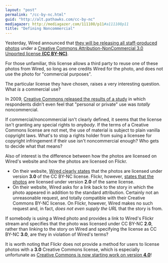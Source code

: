 ```yaml
---
layout: "post"  
permalink: "/cc-by-nc.html"  
guid: "http://alt.pathawks.com/cc-by-nc"  
mediagazer: http://mediagazer.com/111108/p11#a111108p11  
title: "Defining Noncommercial"  
---
```

Yesterday, Wired announced that [they will be releasing all staff-produced photos](http://www.wired.com/rawfile/2011/11/creative-commons/?pid=1327) under a [Creative Commons Attribution-NonCommercial 3.0 Unported license **(CC BY-NC)**](http://creativecommons.org/licenses/by-nc/3.0/).

For those unfamiliar, this license allows a third party to reuse one of these photos from Wired, so long as one credits Wired for the photo, and does not use the photo for "commercial purposes".

The particular license they have chosen, raises a very interesting question.
What _is_ a commercial use?

In 2009, [Creative Commons released the results of a study](http://creativecommons.org/weblog/entry/17127) in which respondents didn't even feel that "personal or private" use was _totally_ noncommercial.

If commercial/noncommercial isn't clearly defined, it seems that the license isn't granting any special rights to _anybody_. If the terms of a Creative Commons license are not met, the use of material is subject to plain vanilla copyright laws.
What's to stop a rights holder from suing a licensee for copyright infringement if their use isn't noncommercial enough? Who gets to decide what that means?

Also of interest is the difference between how the photos are licensed on Wired's website and how the photos are licensed on Flickr.

 *  On their website, [Wired clearly states](http://www.wired.com/rawfile/2011/11/creative-commons/?pid=1327) that the photos are licensed under version **3.0** of the CC BY-NC license. Flickr, however, [states that the photos](http://www.flickr.com/photos/wiredphotostream/6310062758/in/photostream#photo-sidebar-can-us) are licensed under version **2.0** of the same license.
 *  On their website, Wired asks for a link back to the story in which the photo appeared in addition to the standard attribution. Certainly not an unreasonable request, and totally compatible with their Creative Commons BY-NC license. On Flickr, however, Wired makes no such request and, in fact, _does not even supply the URL_ that the story is from.

If somebody is using a Wired photo and provides a link to Wired's Flickr stream and specifies that the photo was licensed under CC BY-NC **2.0**, rather than linking to the story on Wired and specifying the license as CC BY-NC **3.0**, are they in violation of Wired's terms?

It is worth noting that Flickr does not provide a method for users to license photos with a **3.0** Creative Commons license, which is especially unfortunate as [Creative Commons is now starting work on version **4.0**](http://creativecommons.org/weblog/entry/29639)!